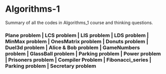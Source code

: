 # Algorithms-1
Summary of all the codes in Algorithms_1 course and thinking questions. 

### Plane problem | LCS problem | LIS problem | LDS problem | MinMax problem | OnesMatrix problem | Donuts problem | Duel3d problem | Alice & Bob problem | GameNumbers problem | GlassBall problem | Parking problem | Power problem | Prisoners problem | Compiler Problem | Fibonacci_series | Parking problem | Secretary problem 

